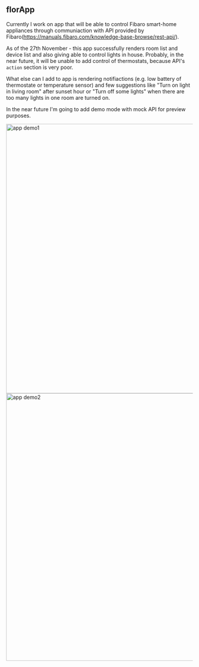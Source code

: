 ## florApp

Currently I work on app that will be able to control Fibaro smart-home appliances through communiaction with API provided by Fibaro(https://manuals.fibaro.com/knowledge-base-browse/rest-api/).

As of the 27th November - this app successfully renders room list and device list and also giving able to control lights in house. Probably, in the near future, it will be unable to add control of thermostats, because API's `action` section is very poor.

What else can I add to app is rendering notifiactions (e.g. low battery of thermostate or temperature sensor) and few suggestions like "Turn on light in living room" after sunset hour or "Turn off some lights" when there are too many lights in one room are turned on.

In the near future I'm going to add demo mode with mock API for preview purposes.


<img width="725" alt="app demo1" src="https://user-images.githubusercontent.com/111438136/206804392-b517918e-6244-44c2-9362-93c707a97e54.png">

<img width="720" alt="app demo2" src="https://user-images.githubusercontent.com/111438136/206804393-cc4126ca-e631-444f-b31c-8d042fdbe02e.png">
